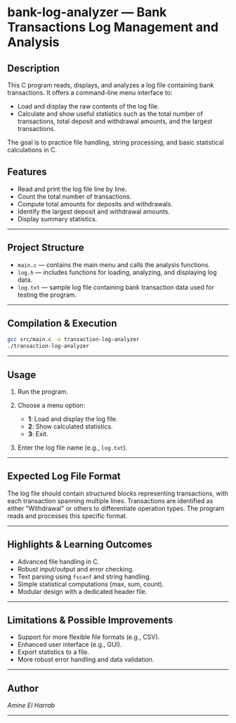 
# bank-log-analyzer — Bank Transactions Log Management and Analysis

## Description

This C program reads, displays, and analyzes a log file containing bank transactions. It offers a command-line menu interface to:

 - Load and display the raw contents of the log file.
 - Calculate and show useful statistics such as the total number of transactions, total deposit and withdrawal amounts, and the largest transactions.

The goal is to practice file handling, string processing, and basic statistical calculations in C.



## Features

* Read and print the log file line by line.
* Count the total number of transactions.
* Compute total amounts for deposits and withdrawals.
* Identify the largest deposit and withdrawal amounts.
* Display summary statistics.

---

## Project Structure

* `main.c` — contains the main menu and calls the analysis functions.
* `log.h` — includes functions for loading, analyzing, and displaying log data.
* `log.txt` — sample log file containing bank transaction data used for testing the program.
---

## Compilation & Execution

```bash
gcc src/main.c -o transaction-log-analyzer
./transaction-log-analyzer
```

---

## Usage

1. Run the program.
2. Choose a menu option:

   * **1**: Load and display the log file.
   * **2**: Show calculated statistics.
   * **3**: Exit.
3. Enter the log file name (e.g., `log.txt`).

---

## Expected Log File Format

The log file should contain structured blocks representing transactions, with each transaction spanning multiple lines. Transactions are identified as either "Withdrawal" or others to differentiate operation types. The program reads and processes this specific format.

---

## Highlights & Learning Outcomes

* Advanced file handling in C.
* Robust input/output and error checking.
* Text parsing using `fscanf` and string handling.
* Simple statistical computations (max, sum, count).
* Modular design with a dedicated header file.

---

## Limitations & Possible Improvements

* Support for more flexible file formats (e.g., CSV).
* Enhanced user interface (e.g., GUI).
* Export statistics to a file.
* More robust error handling and data validation.

---

## Author

*Amine El Harrab*

---
